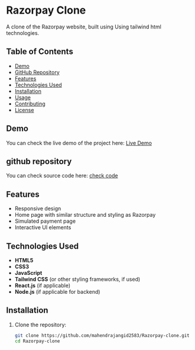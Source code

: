 # Razorpay Clone 

A clone of the Razorpay website, built using Using tailwind html technologies.

## Table of Contents
- [Demo](#demo)
- [GitHub Repository](#github-repository)
- [Features](#features)
- [Technologies Used](#technologies-used)
- [Installation](#installation)
- [Usage](#usage)
- [Contributing](#contributing)
- [License](#license)


## Demo
You can check the live demo of the project here: [Live Demo](https://mahendrajangid2583.github.io/Razorpay-clone/)
## github repository 
You can check source code here: [check code](https://github.com/mahendrajangid2583/Razorpay-clone.git)

## Features
- Responsive design
- Home page with similar structure and styling as Razorpay
- Simulated payment page
- Interactive UI elements

## Technologies Used
- **HTML5**
- **CSS3**
- **JavaScript**
- **Tailwind CSS** (or other styling frameworks, if used)
- **React.js** (if applicable)
- **Node.js** (if applicable for backend)

## Installation

1. Clone the repository:
   ```bash
   git clone https://github.com/mahendrajangid2583/Razorpay-clone.git
   cd Razorpay-clone

